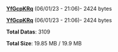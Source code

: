 [**YfGcpKRq**](/data/YfGcpKRq.txt) (06/01/23 - 21:06)- 2424 bytes

[**YfGcpKRq**](/data/YfGcpKRq.txt) (06/01/23 - 21:06)- 2424 bytes

**Total Datas**: 3109

**Total Size**: 19.85 MB / 19.9 MB